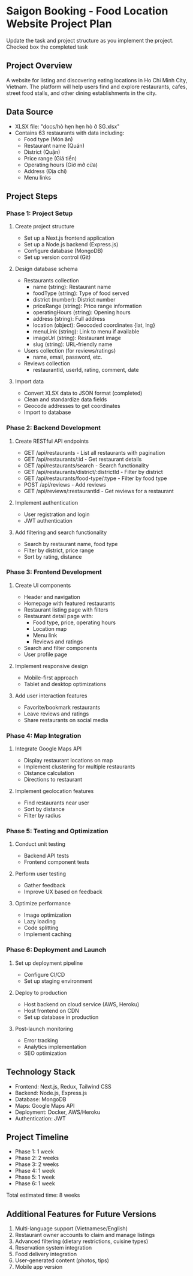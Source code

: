 # Saigon Booking - Food Location Website Project Plan

Update the task and project structure as you implement the project.
Checked box the completed task

## Project Overview

A website for listing and discovering eating locations in Ho Chi Minh City, Vietnam. The platform will help users find and explore restaurants, cafes, street food stalls, and other dining establishments in the city.

## Data Source

- XLSX file: "docs/hò hẹn hẹn hò ở SG.xlsx"
- Contains 63 restaurants with data including:
  - Food type (Món ăn)
  - Restaurant name (Quán)
  - District (Quận)
  - Price range (Giá tiền)
  - Operating hours (Giờ mở cửa)
  - Address (Địa chỉ)
  - Menu links

## Project Steps

### Phase 1: Project Setup

1. Create project structure

   - Set up a Next.js frontend application
   - Set up a Node.js backend (Express.js)
   - Configure database (MongoDB)
   - Set up version control (Git)

2. Design database schema

   - Restaurants collection
     - name (string): Restaurant name
     - foodType (string): Type of food served
     - district (number): District number
     - priceRange (string): Price range information
     - operatingHours (string): Opening hours
     - address (string): Full address
     - location (object): Geocoded coordinates {lat, lng}
     - menuLink (string): Link to menu if available
     - imageUrl (string): Restaurant image
     - slug (string): URL-friendly name
   - Users collection (for reviews/ratings)
     - name, email, password, etc.
   - Reviews collection
     - restaurantId, userId, rating, comment, date

3. Import data
   - Convert XLSX data to JSON format (completed)
   - Clean and standardize data fields
   - Geocode addresses to get coordinates
   - Import to database

### Phase 2: Backend Development

1. Create RESTful API endpoints

   - GET /api/restaurants - List all restaurants with pagination
   - GET /api/restaurants/:id - Get restaurant details
   - GET /api/restaurants/search - Search functionality
   - GET /api/restaurants/district/:districtId - Filter by district
   - GET /api/restaurants/food-type/:type - Filter by food type
   - POST /api/reviews - Add reviews
   - GET /api/reviews/:restaurantId - Get reviews for a restaurant

2. Implement authentication

   - User registration and login
   - JWT authentication

3. Add filtering and search functionality
   - Search by restaurant name, food type
   - Filter by district, price range
   - Sort by rating, distance

### Phase 3: Frontend Development

1. Create UI components

   - Header and navigation
   - Homepage with featured restaurants
   - Restaurant listing page with filters
   - Restaurant detail page with:
     - Food type, price, operating hours
     - Location map
     - Menu link
     - Reviews and ratings
   - Search and filter components
   - User profile page

2. Implement responsive design

   - Mobile-first approach
   - Tablet and desktop optimizations

3. Add user interaction features
   - Favorite/bookmark restaurants
   - Leave reviews and ratings
   - Share restaurants on social media

### Phase 4: Map Integration

1. Integrate Google Maps API

   - Display restaurant locations on map
   - Implement clustering for multiple restaurants
   - Distance calculation
   - Directions to restaurant

2. Implement geolocation features
   - Find restaurants near user
   - Sort by distance
   - Filter by radius

### Phase 5: Testing and Optimization

1. Conduct unit testing

   - Backend API tests
   - Frontend component tests

2. Perform user testing

   - Gather feedback
   - Improve UX based on feedback

3. Optimize performance
   - Image optimization
   - Lazy loading
   - Code splitting
   - Implement caching

### Phase 6: Deployment and Launch

1. Set up deployment pipeline

   - Configure CI/CD
   - Set up staging environment

2. Deploy to production

   - Host backend on cloud service (AWS, Heroku)
   - Host frontend on CDN
   - Set up database in production

3. Post-launch monitoring
   - Error tracking
   - Analytics implementation
   - SEO optimization

## Technology Stack

- Frontend: Next.js, Redux, Tailwind CSS
- Backend: Node.js, Express.js
- Database: MongoDB
- Maps: Google Maps API
- Deployment: Docker, AWS/Heroku
- Authentication: JWT

## Project Timeline

- Phase 1: 1 week
- Phase 2: 2 weeks
- Phase 3: 2 weeks
- Phase 4: 1 week
- Phase 5: 1 week
- Phase 6: 1 week

Total estimated time: 8 weeks

## Additional Features for Future Versions

1. Multi-language support (Vietnamese/English)
2. Restaurant owner accounts to claim and manage listings
3. Advanced filtering (dietary restrictions, cuisine types)
4. Reservation system integration
5. Food delivery integration
6. User-generated content (photos, tips)
7. Mobile app version
